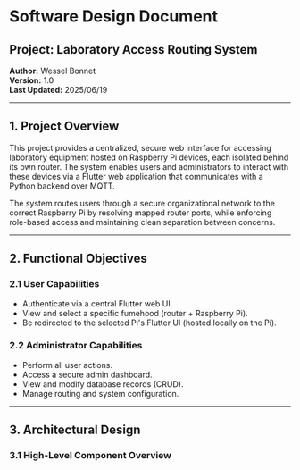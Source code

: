 # Software Design Document

## Project: Laboratory Access Routing System

**Author:** Wessel Bonnet  
**Version:** 1.0  
**Last Updated:** 2025/06/19

---

## 1. Project Overview

This project provides a centralized, secure web interface for accessing laboratory equipment hosted on Raspberry Pi devices, each isolated behind its own router. The system enables users and administrators to interact with these devices via a Flutter web application that communicates with a Python backend over MQTT.

The system routes users through a secure organizational network to the correct Raspberry Pi by resolving mapped router ports, while enforcing role-based access and maintaining clean separation between concerns.

---

## 2. Functional Objectives

### 2.1 User Capabilities
- Authenticate via a central Flutter web UI.
- View and select a specific fumehood (router + Raspberry Pi).
- Be redirected to the selected Pi's Flutter UI (hosted locally on the Pi).

### 2.2 Administrator Capabilities
- Perform all user actions.
- Access a secure admin dashboard.
- View and modify database records (CRUD).
- Manage routing and system configuration.

---

## 3. Architectural Design

### 3.1 High-Level Component Overview


